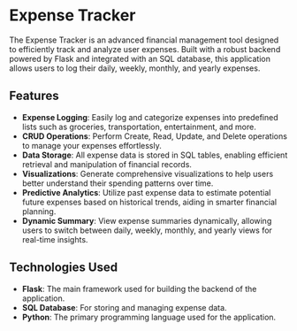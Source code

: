 # **Expense Tracker**

The Expense Tracker is an advanced financial management tool designed to efficiently track and analyze user expenses. Built with a robust backend powered by Flask and integrated with an SQL database, this application allows users to log their daily, weekly, monthly, and yearly expenses.

## **Features**

- **Expense Logging**: Easily log and categorize expenses into predefined lists such as groceries, transportation, entertainment, and more.
- **CRUD Operations**: Perform Create, Read, Update, and Delete operations to manage your expenses effortlessly.
- **Data Storage**: All expense data is stored in SQL tables, enabling efficient retrieval and manipulation of financial records.
- **Visualizations**: Generate comprehensive visualizations to help users better understand their spending patterns over time.
- **Predictive Analytics**: Utilize past expense data to estimate potential future expenses based on historical trends, aiding in smarter financial planning.
- **Dynamic Summary**: View expense summaries dynamically, allowing users to switch between daily, weekly, monthly, and yearly views for real-time insights.

## **Technologies Used**

- **Flask**: The main framework used for building the backend of the application.
- **SQL Database**: For storing and managing expense data.
- **Python**: The primary programming language used for the application.
